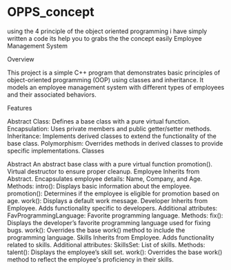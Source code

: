 # OPPS_concept
using the 4 principle of the object oriented programming i have simply written a code its help you to grabs the the concept easily
Employee Management System

Overview

This project is a simple C++ program that demonstrates basic principles of object-oriented programming (OOP) using classes and inheritance. It models an employee management system with different types of employees and their associated behaviors.

Features

Abstract Class: Defines a base class with a pure virtual function.
Encapsulation: Uses private members and public getter/setter methods.
Inheritance: Implements derived classes to extend the functionality of the base class.
Polymorphism: Overrides methods in derived classes to provide specific implementations.
Classes

Abstract
An abstract base class with a pure virtual function promotion().
Virtual destructor to ensure proper cleanup.
Employee
Inherits from Abstract.
Encapsulates employee details: Name, Company, and Age.
Methods:
intro(): Displays basic information about the employee.
promotion(): Determines if the employee is eligible for promotion based on age.
work(): Displays a default work message.
Developer
Inherits from Employee.
Adds functionality specific to developers.
Additional attributes:
FavProgrammingLanguage: Favorite programming language.
Methods:
fix(): Displays the developer’s favorite programming language used for fixing bugs.
work(): Overrides the base work() method to include the programming language.
Skills
Inherits from Employee.
Adds functionality related to skills.
Additional attributes:
SkillsSet: List of skills.
Methods:
talent(): Displays the employee’s skill set.
work(): Overrides the base work() method to reflect the employee's proficiency in their skills.


